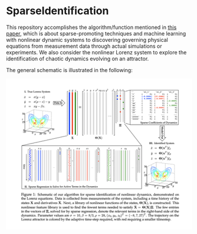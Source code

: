 # SparseIdentification

This repository accomplishes the algorithm/function mentioned in [this paper](https://arxiv.org/abs/1509.03580), which is about sparse-promoting techniques and machine learning with nonlinear dynamic systems to discovering governing physical equations from measurement data through actual simulations or experiments. We also consider the nonlinear Lorenz system to explore the identification of chaotic dynamics evolving on an attractor. 

The general schematic is illustrated in the following: 

![outline](https://raw.githubusercontent.com/StevenZhang0116/SparseIdentification/main/theoutline.png)
